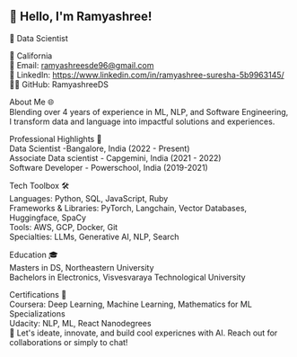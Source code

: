 ## 👋 Hello, I'm Ramyashree!

🚀 Data Scientist <br/> 

📍 California <br/>
📧 Email: ramyashreesde96@gmail.com <br/>
🔗 LinkedIn: https://www.linkedin.com/in/ramyashree-suresha-5b9963145/ <br/>
👨‍💻 GitHub: RamyashreeDS <br/> 

About Me 🌐 <br/>
Blending over 4 years of experience in ML, NLP, and Software Engineering, I transform data and language into impactful solutions and experiences. <br/>

Professional Highlights 🌟 <br/>
Data Scientist -Bangalore, India (2022 - Present) <br/>
Associate Data scientist - Capgemini, India (2021 - 2022) <br/>
Software Developer - Powerschool, India (2019-2021) <br/>

Tech Toolbox 🛠️ <br/>
Languages: Python, SQL, JavaScript, Ruby <br/>
Frameworks & Libraries: PyTorch, Langchain, Vector Databases, Huggingface, SpaCy <br/>
Tools: AWS, GCP, Docker, Git <br/>
Specialties: LLMs, Generative AI, NLP, Search <br/>

Education 🎓 <br/>
Masters in DS, Northeastern University <br/>
Bachelors in Electronics, Visvesvaraya Technological University <br/>
 
Certifications 📜 <br/>
Coursera: Deep Learning, Machine Learning, Mathematics for ML Specializations <br/>
Udacity: NLP, ML, React Nanodegrees <br/>
🔗 Let's ideate, innovate, and build cool expericnes with AI. Reach out for collaborations or simply to chat! <br/>
